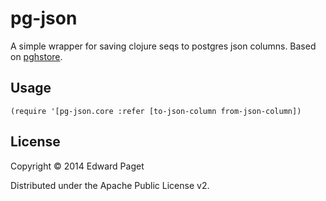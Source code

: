# pg-json

A simple wrapper for saving clojure seqs to postgres json columns. Based on [pghstore](https://github.com/blakesmith/pghstore-clj).

## Usage

`(require '[pg-json.core :refer [to-json-column from-json-column])`

## License

Copyright © 2014 Edward Paget

Distributed under the Apache Public License v2.
